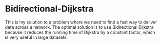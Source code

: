 # Bidirectional-Dijkstra
This is my solution to a problem where we need to find a fast way to deliver data across a network. The optimal solution is to use Bidirectional Dijkstra because it reduces the running time of Dijkstra by a constant factor, which is very useful in large datasets.
